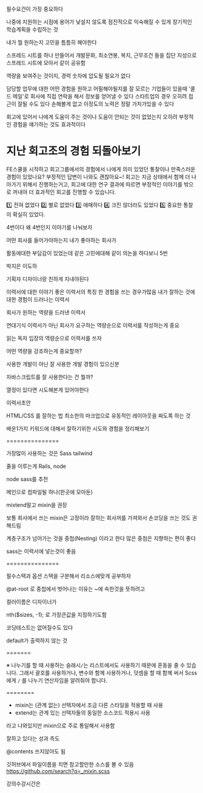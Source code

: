 필수요건이 가장 중요하다

나중에 지원하는 시점에 용어가 낯설지 않도록 점진적으로 익숙해질 수 있게 장기적인 학습계획을 수립하는 것

내가 뭘 원하는지 고민을 틈틈히 해야한다

스프레드 시트를 하나 만들어서 개발문화, 최소연봉, 복지, 근무조건 들을 집단 지성으로 스프레드 시트에 모아서 같이 공유함

역량을 보여주는 것이지, 경력 숫자에 압도될 필요가 없다

담당할 업무에 대한 어떤 경험을 원하고 어필해야될지를 잘 모르는 기업들이 있을때
'콜드 메일'로 회사에 직접 연락을 해서 정보를 얻어낼 수 있다
스타트업의 경우 오히려 접근이 잘될 수도 있다
손해볼게 없고 이정도의 노력은 정말 가치가있을 수 있다

회고에 있어서 나에게 도움이 주는 것이나 도움이 안되는 것이 없었는지
오히려 부정적인 경험을 얘기하는 것도 효과적이다

# 지난 회고조의 경험 되돌아보기

FE스쿨을 시작하고 회고그룹에서의 경험에서 나에게 의미 있었던 통찰이나 만족스러운 경험이 있었나요? 부정적인 답변이 나와도 괜찮아요~! 회고는 지금 상태에서 함께 더 나아가기 위해서 진행하는거고, 회고에 대한 연구 결과에 따르면 부정적인 이야기를 밖으로 꺼내야 더 효과적인 회고를 진행할 수 있습니다.

1️⃣ 전혀 없었다
2️⃣ 별로 없었다
3️⃣ 애매하다
4️⃣ 크진 않더라도 있었다
5️⃣ 중요한 통찰이 확실히 있었다.

4번이다
왜 4번인지 이야기를 나눠보자

어떤 회사를 들어가야하는지
내가 좋아하는 회사가

활동에대한 부담감이 있었는데
같은 고민에대해 같이 의논을 하다보니 5번

박지은
이도하

기획자 디자이너랑 친하게 지내야된다

이력서에 대한 이야기
좋은 이력서의 특징
한 경험을 쓰는 경우가많음
내가 잘하는 것에 대한 경험이 드러나는 이력서

회사가 원하는 역량을 드러낸 이력서

연대기식 이력서가 아닌 회사가 요구하는 역량순으로 이력서를 작성하는게 중요

읽는 독자 입장의 역량순으로 이력서를 쓰자

어떤 역량을 강조하는게 중요할까?

사용한 개발이 아닌 잘 사용한 개발 경험이 있으신분

자바스크립트를 잘 사용한다는 건 뭘까?

열정이 있다면 시도해본게 있어야한다

이력서초안

HTML/CSS 를 잘하는 법
최소한의 마크업으로 유동적인 레이아웃을 짜도록 하는 것

배운1가지 키워드에 대해서 잘하기위한 시도와 경험을 정리해보기

===============

가장많이 사용하는 것은
Sass
tailwind

줄을 이루는게 Rails, node

node sass를 추천

메인으로 컴파일될 하나(한곳에 모아둔)

mixtend말고
mixin을 권장

보통 회사에서 쓰는 mixin은 고정이라
잘하는 회사꺼를 가져와서 손코딩을 쓰는 것도 권해드림

계층구조가 넘어가는 것을 중첩(Nesting) 이라고 한다
많은 중첨은 지향하는 편이 좋다

sass는 이력서에 넣는것이 좋음

===============

필수스택과 옵션 스택을 구분해서
리소스에맞게 공부하자

@at-root 로 중첩에서 벗어나는 이유는
~에 속한것을 뜻하려고

컬러이름은 디자이너가

nth($sizes, -1);
로 가장큰값을 지정하기도함

코딩테스트는 없어질수도 있다

default가 출력하지 않는 것

=======

※ 나누기를 할 때 사용하는 슬래시`/`는 리스트에서도 사용하기 때문에 혼동을 줄 수 있습니다. 그래서 괄호를 사용하거나, 변수와 함께 사용하거나, 덧셈을 할 때 함께 써서 Scss에게 `/` 를 나누기 연산자임을 알려줘야 합니다.

========

- mixin는 (관계 없는) 선택자에서 조금 다른 스타일을 적용할 때 사용
- extend는 관계 있는 선택자들의 동일한 소스코드 적용시 사용

라고 나와있지만 mixin으로 주로 통일해서 사용함

잘하고 있다는 성과 측도

@contents
쓰지않아도 됨

깃허브에서 파일이름을 치면 참고할만한 소스를 볼 수 있음
https://github.com/search?q=_mixin.scss

강의수강시간은
